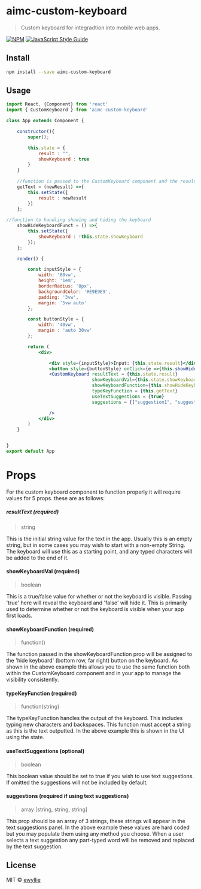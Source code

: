 # aimc-custom-keyboard

> Custom keyboard for integradtion into mobile web apps.

[![NPM](https://img.shields.io/npm/v/aimc-custom-keyboard.svg)](https://www.npmjs.com/package/aimc-custom-keyboard) [![JavaScript Style Guide](https://img.shields.io/badge/code_style-standard-brightgreen.svg)](https://standardjs.com)

## Install

```bash
npm install --save aimc-custom-keyboard
```

## Usage

```jsx
import React, {Component} from 'react'
import { CustomKeyboard } from 'aimc-custom-keyboard'

class App extends Component {

    constructor(){
        super();

        this.state = {
            result : "",
            showKeyboard : true
        }
    }
    
    //function is passed to the CustomKeyboard component and the resulting text is passed through newResult
    getText = (newResult) =>{
        this.setState({
            result : newResult
        })
    };

//function to handling showing and hiding the keyboard
    showHideKeyboardFunct = () =>{
        this.setState({
            showKeyboard : !this.state.showKeyboard
        });
    };

    render() {

        const inputStyle = {
            width: '80vw',
            height: '1em',
            borderRadius: '8px',
            backgroundColor: '#E9E9E9',
            padding: '3vw',
            margin: '5vw auto'
        };

        const buttonStyle = {
            width: '40vw',
            margin : 'auto 30vw'
        };

        return (
            <div>

                <div style={inputStyle}>Input: {this.state.result}</div>
                <button style={buttonStyle} onClick={e =>{this.showHideKeyboardFunct()}}>Toggle Keyboard</button>
                <CustomKeyboard resultText = {this.state.result}
                                showKeyboardVal={this.state.showKeyboard}
                                showKeyboardFunction={this.showHideKeyboardFunct}
                                typeKeyFunction = {this.getText}
                                useTextSuggestions = {true}
                                suggestions = {["suggestion1", "suggestion2", "suggestion3"]}

                />
            </div>
        )
    }


}
export default App

```
# Props
For the custom keyboard component to function properly it will require values for 5 props. these are as follows:

##### resultText (required)
>string

This is the initial string value for the text in the app. Usually this is an empty string, but in some cases you may 
wish to start with a non-empty String. The keyboard will use this as a starting point, and any typed characters will be added to the end of it.

#### showKeyboardVal (required)
>boolean

This is a true/false value for whether or not the keyboard is visible. Passing 'true' here will reveal the keyboard
and 'false' will hide it. This is primarily used to determine whether or not the keyboard is visible when your app first loads.

#### showKeyboardFunction (required)
>function()

The function passed in the showKeyboardFunction prop will be assigned to the 'hide keyboard' (bottom row, far right) button on the keyboard. 
As shown in the above example this allows you to use the same function both within the CustomKeyboard component and in your app to manage the visibility consistently.

#### typeKeyFunction (required)
>function(string)

The typeKeyFunction handles the output of the keyboard. This includes typing new characters and backspaces. This function must
 accept a string as this is the text outputted. In the above example this is shown in the UI using the state.

#### useTextSuggestions (optional)
>boolean

This boolean value should be set to true if you wish to use text suggestions. If omitted the suggestions will not be included by default.

#### suggestions (required if using text suggestions)
>array [string, string, string]

This prop should be an array of 3 strings, these strings will appear in the text suggestions panel. In the above example these values are hard coded but you may populate them
using any method you choose. When a user selects a text suggestion any part-typed word will be removed and replaced by the text suggestion.


## License 

MIT © [ewyllie](https://github.com/ewyllie)
